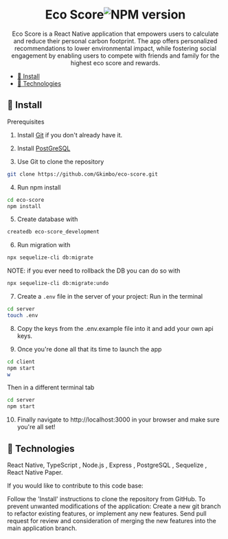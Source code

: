 <div align="center">

# Eco Score![NPM version](https://img.shields.io/badge/npm-v16.18.0-blue)

Eco Score is a React Native application that empowers users to calculate and reduce their personal carbon footprint. The app offers personalized recommendations to lower environmental impact, while fostering social engagement by enabling users to compete with friends and family for the highest eco score and rewards.

</div>
<div align="left">

- [🌱 Install](#-install)
- [🌴 Technologies](#-technologies)

## 🌱 Install

Prerequisites

1. Install <a href="https://git-scm.com/book/en/v2/Getting-Started-First-Time-Git-Setup">Git</a> if you don't already have it.

2. Install <a href="https://www.postgresql.org/download/" >PostGreSQL</a>

3. Use Git to clone the repository

```bash
git clone https://github.com/Gkimbo/eco-score.git
```

4. Run npm install

```bash
cd eco-score
npm install
```

5. Create database with

```bash
createdb eco-score_development
```

6. Run migration with

```bash
npx sequelize-cli db:migrate
```

NOTE: if you ever need to rollback the DB you can do so with

```bash
npx sequelize-cli db:migrate:undo

```

7. Create a `.env` file in the server of your project:
   Run in the terminal

```bash
cd server
touch .env
```

8. Copy the keys from the .env.example file into it and add your own api keys.

9. Once you're done all that its time to launch the app

```bash
cd client
npm start
w
```

Then in a different terminal tab

```bash
cd server
npm start
```

10. Finally navigate to http://localhost:3000 in your browser and make sure you're all set!

## 🌴 Technologies

React Native, TypeScript , Node.js , Express , PostgreSQL , Sequelize , React Native Paper.

If you would like to contribute to this code base:

Follow the 'Install' instructions to clone the repository from GitHub.
To prevent unwanted modifications of the application:
Create a new git branch to refactor existing features, or implement any new features.
Send pull request for review and consideration of merging the new features into the main application branch.

</div>
